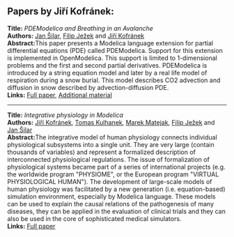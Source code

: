 <h2>Papers by Jiří Kofránek:</h2>
<p>
<b>Title:</b> <i> PDEModelica and Breathing in an Avalanche </i> <br />
<b>Authors:</b> <a href="../authors/author_251.html">Jan Šilar</a>, <a href="../authors/author_124.html">Filip Ježek</a> and <a href="../authors/author_142.html">Jiří Kofránek</a><br />
<b>Abstract:</b>This paper presents a Modelica language extension for partial differential equations (PDE) called PDEModelica. Support for this extension is implemented in OpenModelica. This support is limited to 1-dimensional problems and the first and second partial derivatives. PDEModelica is introduced by a string equation model and later by a real life model of respiration during a snow burial. This model describes CO2 advection and diffusion in snow described by advection-diffusion PDE.<br />
<b>Links:</b> <a href="../submissions/ecp17132367_SilarJezekKofranek.pdf">Full paper</a>, <a href="../attachments/attachment_42.zip">Additional material</a></p>
<hr />
<p>
<b>Title:</b> <i> Integrative physiology in Modelica </i> <br />
<b>Authors:</b> <a href="../authors/author_142.html">Jiří Kofránek</a>, <a href="../authors/author_147.html">Tomas Kulhanek</a>, <a href="../authors/author_171.html">Marek Matejak</a>, <a href="../authors/author_124.html">Filip Ježek</a> and <a href="../authors/author_251.html">Jan Šilar</a><br />
<b>Abstract:</b>The integrative model of human physiology connects individual physiological subsystems into a single unit. They are very large (contain thousands of variables) and represent a formalized description of interconnected physiological regulations. The issue of formalization of physiological systems became part of a series of international projects (e.g. the worldwide program "PHYSIOME", or the European program "VIRTUAL PHYSIOLOGICAL HUMAN"). The development of large-scale models of human physiology was facilitated by a new generation (i.e. equation-based) simulation environment, especially by Modelica language. These models can be used to explain the causal relations of the pathogenesis of many diseases, they can be applied in the evaluation of clinical trials and they can also be used in the core of sophisticated medical simulators.<br />
<b>Links:</b> <a href="../submissions/ecp17132589_KofranekKulhanekMatejakJezekSilar.pdf">Full paper</a></p>